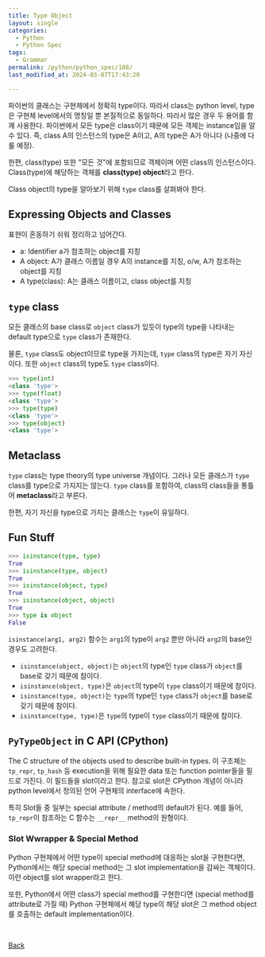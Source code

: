 ```yaml
---
title: Type Object
layout: single
categories:
  - Python
  - Python Spec
tags:
  - Grammar
permalink: /python/python_spec/108/
last_modified_at: 2024-03-07T17:43:20

---
```


파이썬의 클래스는 구현체에서 정확히 type이다. 따라서 class는 python level, type은 구현체 level에서의 명칭일 뿐 본질적으로 동일하다. 따라서 많은 경우 두 용어를 함께 사용한다.
파이썬에서 모든 type은 class이기 때문에 모든 객체는 instance임을 알 수 있다.
즉, class A의 인스턴스의 type은 A이고, A의 type은 A가 아니다 (나중에 다룰 예정).

한편, class(type) 또한 "모든 것"에 포함되므로 객체이며 어떤 class의 인스턴스이다.
Class(type)에 해당하는 객체를 **class(type) object**라고 한다.

Class object의 type을 알아보기 위해 `type` class를 살펴봐야 한다.

## Expressing Objects and Classes

표현이 혼동하기 쉬워 정리하고 넘어간다.

* a: Identifier a가 참조하는 object를 지칭
* A object: A가 클래스 이름일 경우 A의 instance를 지칭, o/w, A가 참조하는 object를 지칭
* A type(class): A는 클래스 이름이고, class object를 지칭

## `type` class

모든 클래스의 base class로 `object` class가 있듯이 type의 type을 나타내는 default type으로 `type` class가 존재한다.

물론, `type` class도 object이므로 type을 가지는데, `type` class의 type은 자기 자신이다.
또한 `object` class의 type도 `type` class이다.

```py
>>> type(int)
<class 'type'>
>>> type(float)
<class 'type'>
>>> type(type)
<class 'type'>
>>> type(object)
<class 'type'>
```

## Metaclass

`type` class는 type theory의 type universe 개념이다.
그러나 모든 클래스가 `type` class를 type으로 가지지는 않는다.
`type` class를 포함하여, class의 class들을 통틀어 **metaclass**라고 부른다.

한편, 자기 자신을 type으로 가지는 클래스는 `type`이 유일하다.

## Fun Stuff

```py
>>> isinstance(type, type)
True
>>> isinstance(type, object)
True
>>> isinstance(object, type)
True
>>> isinstance(object, object)
True
>>> type is object
False
```

`isinstance(arg1, arg2)` 함수는 `arg1`의 type이 `arg2` 뿐만 아니라 `arg2`의 base인 경우도 고려한다.

- `isinstance(object, object)`는 `object`의 type인 `type` class가 `object`를 base로 갖기 때문에 참이다.
- `isinstance(object, type)`은 `object`의 type이 `type` class이기 때문에 참이다.
- `isinstance(type, object)`는 `type`의 type인 `type` class가 `object`를 base로 갖기 때문에 참이다.
- `isinstance(type, type)`은 `type`의 type이 `type` class이기 때문에 참이다.

## `PyTypeObject` in C API (CPython)

The C structure of the objects used to describe built-in types.
이 구조체는 `tp_repr`, `tp_hash` 등 execution을 위해 필요한 data 또는 function pointer들을 필드로 가진다. 이 필드들을 slot이라고 한다.
참고로 slot은 CPython 개념이 아니라 python level에서 정의된 언어 구현체의 interface에 속한다.

특히 Slot들 중 일부는 special attribute / method의 default가 된다.
예를 들어, `tp_repr`이 참조하는 C 함수는 `__repr__` method의 원형이다.

### Slot Wwrapper & Special Method

Python 구현체에서 어떤 type이 special method에 대응하는 slot을 구현한다면,
Python에서는 해당 special method는 그 slot implementation을 감싸는 객체이다.
이런 object를 slot wrapper라고 한다.

또한, Python에서 어떤 class가 special method를 구현한다면 (special method를 attribute로 가질 때) Python 구현체에서 해당 type의 해당 slot은 그 method object를 호출하는 default implementation이다.

<br>

[Back](/python/python_spec/)